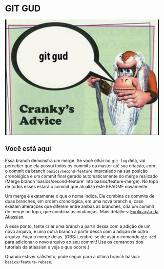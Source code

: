 # GIT GUD

![Git Gud Meme](images/ca-git-gud.jpg)

## Você está aqui

Essa branch demonstra um merge. Se você olhar no `git log` dela, vai perceber que ela possui todos os commits da master até sua criação, com o commit da branch `basics/second-feature` intercalado na sua posição cronológica e um commit final gerado automaticamente do merge realizado (Merge branch 'basics/second-feature' into basics/feature-merge). No topo de todos esses estará o commit que atualiza este README novamente.

Um merge é exatamente o que o nome indica. Ele combina os commits de duas branches, em ordem cronológica, em uma nova branch e, caso existam alterações que diferem entre ambas as branches, cria um commit de merge no topo, que combina as mudanças. Mais detalhes: [Explicação da Atlassian](https://www.atlassian.com/br/git/tutorials/using-branches/git-merge).

A esse ponto, tente criar uma branch a partir dessa com a adição de um novo arquivo, e uma outra branch a partir dessa com a adição de outro arquivo. Faça o merge delas. (OBS: Lembre-se de usar o comando `git add` para adicionar o novo arquivo ao seu commit! Use os comandos dos tutoriais da atlassian e veja o que ocorre.)

Quando estiver satisfeito, pode seguir para a última branch básica: `basics/feature-rebase`.
